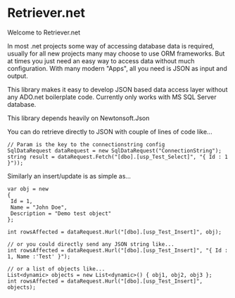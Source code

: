 # Retriever.net
Welcome to Retriever.net

In most .net projects some way of accessing database data is required, usually for all new projects many may choose to use ORM frameworks. But at times you just need an easy way to access data without much configuration. With many modern "Apps", all you need is JSON as input and output. 

This library makes it easy to develop JSON based data access layer without any ADO.net boilerplate code. Currently only works with MS SQL Server database. 

This library depends heavily on Newtonsoft.Json 

You can do retrieve directly to JSON with couple of lines of code like... 

    // Param is the key to the connectionstring config 
    SqlDataRequest dataRequest = new SqlDataRequest("ConnectionString");    
    string result = dataRequest.Fetch("[dbo].[usp_Test_Select]", "{ Id : 1 }"));  

Similarly an insert/update is as simple as...

    var obj = new
    {
     Id = 1,
     Name = "John Doe",
     Description = "Demo test object"
    };

    int rowsAffected = dataRequest.Hurl("[dbo].[usp_Test_Insert]", obj);

    // or you could directly send any JSON string like...
    int rowsAffected = dataRequest.Hurl("[dbo].[usp_Test_Insert]", "{ Id : 1, Name :'Test' }");

    // or a list of objects like...
    List<dynamic> objects = new List<dynamic>() { obj1, obj2, obj3 };
    int rowsAffected = dataRequest.Hurl("[dbo].[usp_Test_Insert]", objects);
